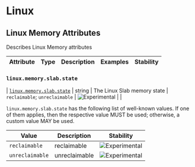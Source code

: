 <!--- Hugo front matter used to generate the website version of this page:
--->

<!-- NOTE: THIS FILE IS AUTOGENERATED. DO NOT EDIT BY HAND. -->
<!-- see templates/registry/markdown/attribute_namespace.md.j2 -->

# Linux

## Linux Memory Attributes

Describes Linux Memory attributes

| Attribute | Type | Description | Examples | Stability |
| --------- | ---- | ----------- | -------- | --------- |

### `linux.memory.slab.state`

<a id="`linux.memory.slab.state`"></a>

| [`linux.memory.slab.state`](#`linux.memory.slab.state`) | string | The Linux Slab memory state | `reclaimable`; `unreclaimable` | ![Experimental](https://img.shields.io/badge/-experimental-blue) | |

`linux.memory.slab.state` has the following list of well-known values. If one of them applies, then the respective value MUST be used; otherwise, a custom value MAY be used.

| Value           | Description   | Stability                                                        |
| --------------- | ------------- | ---------------------------------------------------------------- |
| `reclaimable`   | reclaimable   | ![Experimental](https://img.shields.io/badge/-experimental-blue) |
| `unreclaimable` | unreclaimable | ![Experimental](https://img.shields.io/badge/-experimental-blue) |
